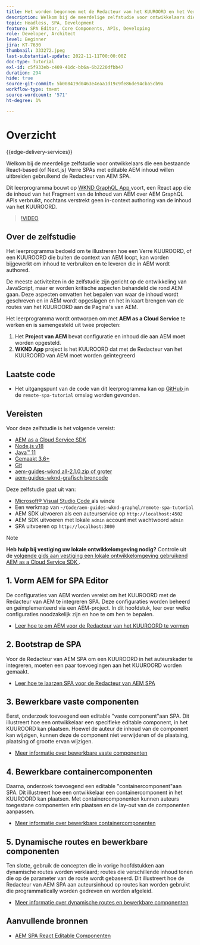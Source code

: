 ```yaml
---
title: Het worden begonnen met de Redacteur van het KUUROORD en het Verre KUUROORD - Overzicht
description: Welkom bij de meerdelige zelfstudie voor ontwikkelaars die een bestaande Remote SPAs met bewerkbare AEM-inhoud willen uitbreiden met de AEM SPA Editor.
topic: Headless, SPA, Development
feature: SPA Editor, Core Components, APIs, Developing
role: Developer, Architect
level: Beginner
jira: KT-7630
thumbnail: 333272.jpeg
last-substantial-update: 2022-11-11T00:00:00Z
doc-type: Tutorial
exl-id: c5f933eb-c409-41dc-bb6a-6b2220dfbb47
duration: 294
hide: true
source-git-commit: 5b008419d0463e4eaa1d19c9fe86de94cba5cb9a
workflow-type: tm+mt
source-wordcount: '571'
ht-degree: 1%

---
```


# Overzicht

{{edge-delivery-services}}

Welkom bij de meerdelige zelfstudie voor ontwikkelaars die een bestaande React-based (of Next.js) Verre SPAs met editable AEM inhoud willen uitbreiden gebruikend de Redacteur van AEM SPA.

Dit leerprogramma bouwt op [ WKND GraphQL App ](https://experienceleague.adobe.com/docs/experience-manager-learn/getting-started-with-aem-headless/graphql/overview.html) voort, een React app die de inhoud van het Fragment van de Inhoud van AEM over AEM GraphQL APIs verbruikt, nochtans verstrekt geen in-context authoring van de inhoud van het KUUROORD.

>[!VIDEO](https://video.tv.adobe.com/v/333272?quality=12&learn=on)

## Over de zelfstudie

Het leerprogramma bedoeld om te illustreren hoe een Verre KUUROORD, of een KUUROORD die buiten de context van AEM loopt, kan worden bijgewerkt om inhoud te verbruiken en te leveren die in AEM wordt authored.

De meeste activiteiten in de zelfstudie zijn gericht op de ontwikkeling van JavaScript, maar er worden kritische aspecten behandeld die rond AEM gaan. Deze aspecten omvatten het bepalen van waar de inhoud wordt geschreven en in AEM wordt opgeslagen en het in kaart brengen van de routes van het KUUROORD aan de Pagina&#39;s van AEM.

Het leerprogramma wordt ontworpen om met **AEM as a Cloud Service** te werken en is samengesteld uit twee projecten:

1. Het __Project van AEM__ bevat configuratie en inhoud die aan AEM moet worden opgesteld.
1. __WKND App__ project is het KUUROORD dat met de Redacteur van het KUUROORD van AEM moet worden geïntegreerd

## Laatste code

+ Het uitgangspunt van de code van dit leerprogramma kan op [ GitHub ](https://github.com/adobe/aem-guides-wknd-graphql/tree/main/remote-spa-tutorial) in de `remote-spa-tutorial` omslag worden gevonden.

## Vereisten

Voor deze zelfstudie is het volgende vereist:

+ [AEM as a Cloud Service SDK](https://experienceleague.adobe.com/docs/experience-manager-learn/cloud-service/local-development-environment-set-up/aem-runtime.html?lang=en)
+ [ Node.js v18 ](https://nodejs.org/en/)
+ [ Java™ 11 ](https://downloads.experiencecloud.adobe.com/content/software-distribution/en/general.html)
+ [ Gemaakt 3.6+ ](https://maven.apache.org/)
+ [ Git ](https://git-scm.com/downloads)
+ [ aem-guides-wknd.all-2.1.0.zip of groter ](https://github.com/adobe/aem-guides-wknd/releases)
+ [ aem-guides-wknd-grafisch broncode ](https://github.com/adobe/aem-guides-wknd-graphql/tree/main)

Deze zelfstudie gaat uit van:

+ [ Microsoft® Visual Studio Code ](https://visualstudio.microsoft.com/) als winde
+ Een werkmap van `~/Code/aem-guides-wknd-graphql/remote-spa-tutorial`
+ AEM SDK uitvoeren als een auteurservice op `http://localhost:4502`
+ AEM SDK uitvoeren met lokale `admin` account met wachtwoord `admin`
+ SPA uitvoeren op `http://localhost:3000`

>[!NOTE]
>
> **Heb hulp bij vestiging uw lokale ontwikkelomgeving nodig?** Controle uit de [ volgende gids aan vestiging een lokale ontwikkelomgeving gebruikend AEM as a Cloud Service SDK ](https://experienceleague.adobe.com/docs/experience-manager-learn/cloud-service/local-development-environment-set-up/overview.html).

## &#x200B;1. Vorm AEM for SPA Editor

De configuraties van AEM worden vereist om het KUUROORD met de Redacteur van AEM te integreren SPA. Deze configuraties worden beheerd en geïmplementeerd via een AEM-project. In dit hoofdstuk, leer over welke configuraties noodzakelijk zijn en hoe te om hen te bepalen.

+ [Leer hoe te om AEM voor de Redacteur van het KUUROORD te vormen](./aem-configure.md)

## &#x200B;2. Bootstrap de SPA

Voor de Redacteur van AEM SPA om een KUUROORD in het auteurskader te integreren, moeten een paar toevoegingen aan het KUUROORD worden gemaakt.

+ [Leer hoe te laarzen SPA voor de Redacteur van AEM SPA](./spa-bootstrap.md)

## &#x200B;3. Bewerkbare vaste componenten

Eerst, onderzoek toevoegend een editable &quot;vaste component&quot;aan SPA. Dit illustreert hoe een ontwikkelaar een specifieke editable component, in het KUUROORD kan plaatsen. Hoewel de auteur de inhoud van de component kan wijzigen, kunnen deze de component niet verwijderen of de plaatsing, plaatsing of grootte ervan wijzigen.

+ [Meer informatie over bewerkbare vaste componenten](./spa-fixed-component.md)

## &#x200B;4. Bewerkbare containercomponenten

Daarna, onderzoek toevoegend een editable &quot;containercomponent&quot;aan SPA. Dit illustreert hoe een ontwikkelaar een containercomponent in het KUUROORD kan plaatsen. Met containercomponenten kunnen auteurs toegestane componenten erin plaatsen en de lay-out van de componenten aanpassen.

+ [Meer informatie over bewerkbare containercomponenten](./spa-container-component.md)

## &#x200B;5. Dynamische routes en bewerkbare componenten

Ten slotte, gebruik de concepten die in vorige hoofdstukken aan dynamische routes worden verklaard; routes die verschillende inhoud tonen die op de parameter van de route wordt gebaseerd. Dit illustreert hoe de Redacteur van AEM SPA aan auteursinhoud op routes kan worden gebruikt die programmatically worden gedreven en worden afgeleid.

+ [Meer informatie over dynamische routes en bewerkbare componenten](./spa-dynamic-routes.md)

## Aanvullende bronnen

+ [ AEM SPA React Editable Componenten ](https://www.npmjs.com/package/@adobe/aem-react-editable-components)
